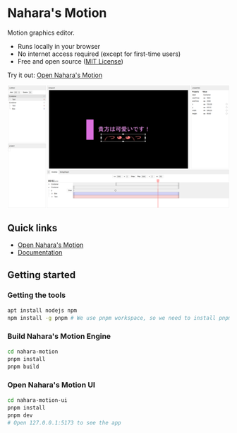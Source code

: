 # Nahara's Motion
Motion graphics editor.

- Runs locally in your browser
- No internet access required (except for first-time users)
- Free and open source ([MIT License](./LICENSE))

Try it out: [Open Nahara's Motion](https://nahara-oss.github.io/motion/)

![Screenshot of Nahara's Motion](docs/screenshooted.png)

## Quick links
- [Open Nahara's Motion](https://nahara-oss.github.io/motion/)
- [Documentation](./docs/README.md)

## Getting started
### Getting the tools
```sh
apt install nodejs npm
npm install -g pnpm # We use pnpm workspace, so we need to install pnpm
```

### Build Nahara's Motion Engine
```sh
cd nahara-motion
pnpm install
pnpm build
```

### Open Nahara's Motion UI
```sh
cd nahara-motion-ui
pnpm install
pnpm dev
# Open 127.0.0.1:5173 to see the app
```